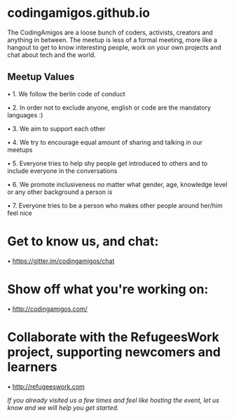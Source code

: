 # codingamigos.github.io
The CodingAmigos are a loose bunch of coders, activists, creators and anything in between. The meetup is less of a formal meeting, more like a hangout to get to know interesting people, work on your own projects and chat about tech and the world.

## Meetup Values
• 1. We follow the berlin code of conduct

• 2. In order not to exclude anyone, english or code are the mandatory languages :)

• 3. We aim to support each other

• 4. We try to encourage equal amount of sharing and talking in our meetups

• 5. Everyone tries to help shy people get introduced to others and to include everyone in the conversations

• 6. We promote inclusiveness no matter what gender, age, knowledge level or any other background a person is

• 7. Everyone tries to be a person who makes other people around her/him feel nice



# Get to know us, and chat:

• https://gitter.im/codingamigos/chat  

# Show off what you're working on:

• http://codingamigos.com/ 

# Collaborate with the RefugeesWork project, supporting newcomers and learners

• http://refugeeswork.com


*If you already visited us a few times and feel like hosting the event, let us know and we will help you get started.*

